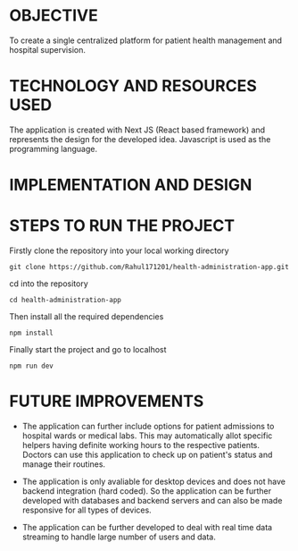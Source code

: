 # OBJECTIVE
To create a single centralized platform for patient health management and hospital supervision.

# TECHNOLOGY AND RESOURCES USED
The application is created with Next JS (React based framework) and represents the design for the developed idea. Javascript is used as the programming language.

# IMPLEMENTATION AND DESIGN

# STEPS TO RUN THE PROJECT
Firstly clone the repository into your local working directory
```
git clone https://github.com/Rahul171201/health-administration-app.git
```
cd into the repository
```
cd health-administration-app
```
Then install all the required dependencies
```
npm install
```
Finally start the project and go to localhost
```
npm run dev
```

# FUTURE IMPROVEMENTS
* The application can further include options for patient admissions to hospital wards or medical labs. This may automatically allot specific helpers having definite working hours to the respective patients. Doctors can use this application to check up on patient&#x27;s status and manage their routines.

* The application is only avaliable for desktop devices and does not have backend integration (hard coded). So the application can be further developed with databases and backend servers and can also be made responsive for all types of devices.

* The application can be further developed to deal with real time data streaming to handle large number of users and data.
